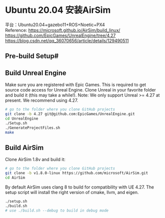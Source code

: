# Ubuntu 20.04 安装AirSim

平台：Ubuntu20.04+gazebo11+ROS+Noetic+PX4
<br>
Reference:
https://microsoft.github.io/AirSim/build_linux/
<br>
https://github.com/EpicGames/UnrealEngine/tree/4.27
<br>
https://blog.csdn.net/qq_36070656/article/details/129490511
<br>

## Pre-build Setup#
## Build Unreal Engine
Make sure you are registered with Epic Games. This is required to get source code access for Unreal Engine.
Clone Unreal in your favorite folder and build it (this may take a while!). Note: We only support Unreal >= 4.27 at present. We recommend using 4.27.
```bash
# go to the folder where you clone GitHub projects
git clone -b 4.27 git@github.com:EpicGames/UnrealEngine.git
cd UnrealEngine
./Setup.sh
./GenerateProjectFiles.sh
make
```
## Build AirSim
Clone AirSim 1.8v and build it:
```bash
# go to the folder where you clone GitHub projects
git clone -b v1.8.0-linux https://github.com/microsoft/AirSim.git
cd AirSim
```
By default AirSim uses clang 8 to build for compatibility with UE 4.27. The setup script will install the right version of cmake, llvm, and eigen.
```bash
./setup.sh
./build.sh
# use ./build.sh --debug to build in debug mode
```





